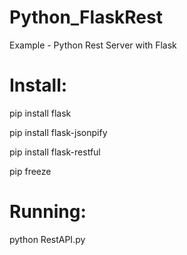 # Python_FlaskRest
Example - Python Rest Server with Flask



# Install:
pip install flask

pip install flask-jsonpify

pip install flask-restful

pip freeze


# Running:
python RestAPI.py
